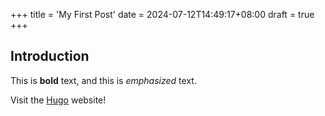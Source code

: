 +++
title = 'My First Post'
date = 2024-07-12T14:49:17+08:00
draft = true
+++
## Introduction

This is **bold** text, and this is *emphasized* text.

Visit the [Hugo](https://gohugo.io) website!
